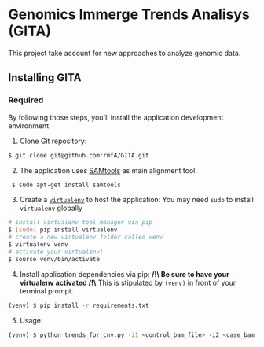 # Genomics Immerge Trends Analisys (GITA)
  
This project take account for new approaches to analyze genomic data. 


## Installing GITA




### Required

By following those steps, you'll install the application development environment

1. Clone Git repository:
  ```bash
  $ git clone git@github.com:rmf4/GITA.git
  ```
2. The application uses [SAMtools](http://samtools.sourceforge.net/) as main alignment tool.
  ```bash
   $ sudo apt-get install samtools 
  ```

3. Create a [`virtualenv`](https://virtualenv.pypa.io/en/latest/index.html) to host the application:
  You may need `sudo` to install `virtualenv` globally
  ```bash
  # install virtualenv tool manager via pip
  $ [sudo] pip install virtualenv
  # create a new virtualenv folder called venv
  $ virtualenv venv
  # activate your virtualenv!
  $ source venv/bin/activate
  ```

4. Install application dependencies via pip:
  **/!\ Be sure to have your virtualenv activated /!\\**
  This is stipulated by `(venv)` in front of your terminal prompt.

  ```bash
  (venv) $ pip install -r requirements.txt
  ```
5. Usage:

  ```bash
  (venv) $ python trends_for_cnv.py -i1 <control_bam_file> -i2 <case_bam_file> -r <genome_reference_file> -w <window_factor_size> -gff <annotation_file>
  ```
